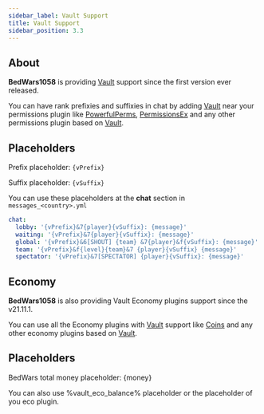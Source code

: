 ```yaml
---
sidebar_label: Vault Support
title: Vault Support
sidebar_position: 3.3
---
```

## About
**BedWars1058** is providing [Vault](https://dev.bukkit.org/projects/vault) support since the first version ever released. 

You can have rank prefixies and suffixies in chat by adding [Vault](https://dev.bukkit.org/projects/vault) near your permissions plugin  like [PowerfulPerms](https://www.spigotmc.org/resources/powerfulperms.8143/), [PermissionsEx](https://dev.bukkit.org/projects/permissionsex) and any other permissions plugin based on [Vault](https://dev.bukkit.org/projects/vault).



## Placeholders
Prefix placeholder: `{vPrefix}`

Suffix placeholder: `{vSuffix}`

You can use these placeholders at the **chat** section in `messages_<country>.yml`

```yaml
chat:
  lobby: '{vPrefix}&7{player}{vSuffix}: {message}'
  waiting: '{vPrefix}&7{player}{vSuffix}: {message}'
  global: '{vPrefix}&6[SHOUT] {team} &7{player}&f{vSuffix}: {message}'
  team: '{vPrefix}&f{level}{team}&7 {player}{vSuffix} {message}'
  spectator: '{vPrefix}&7[SPECTATOR] {player}{vSuffix}: {message}'
```

## Economy
**BedWars1058** is also providing Vault Economy plugins support since the v21.11.1.

You can use all the Economy plugins with [Vault](https://dev.bukkit.org/projects/vault) support like [Coins](https://www.spigotmc.org/resources/coins-1-8-x-1-12-x-mysql-sqlite-api.48536/) and any other economy plugins based on [Vault](https://dev.bukkit.org/projects/vault).

## Placeholders
BedWars total money placeholder: {money}

You can also use %vault_eco_balance% placeholder or the placeholder of you eco plugin.
